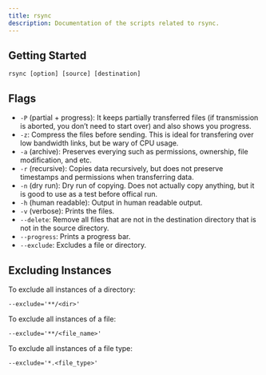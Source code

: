 ```yaml
---
title: rsync
description: Documentation of the scripts related to rsync.
---
```


## Getting Started

```
rsync [option] [source] [destination]
```

## Flags

-  `-P` (partial + progress): It keeps partially transferred files (if transmission is aborted, you don’t need to start over) and also shows you progress.
- `-z`: Compress the files before sending. This is ideal for transfering over low bandwidth links, but be wary of CPU usage.
- `-a` (archive): Preserves everying such as permissions, ownership, file modification, and etc.
- `-r` (recursive): Copies data recursively, but does not preserve timestamps and permissions when transferring data.
- `-n` (dry run): Dry run of copying. Does not actually copy anything, but it is good to use as a test before offical run.
- `-h` (human readable): Output in human readable output.
- `-v` (verbose): Prints the files.
- `--delete`: Remove all files that are not in the destination directory that is not
in the source directory.
- `--progress`: Prints a progress bar.
- `--exclude`: Excludes a file or directory.

## Excluding Instances

To exclude all instances of a directory:

```
--exclude='**/<dir>'
```

To exclude all instances of a file:

```
--exclude='**/<file_name>'
```

To exclude all instances of a file type:

```
--exclude='*.<file_type>'
```
